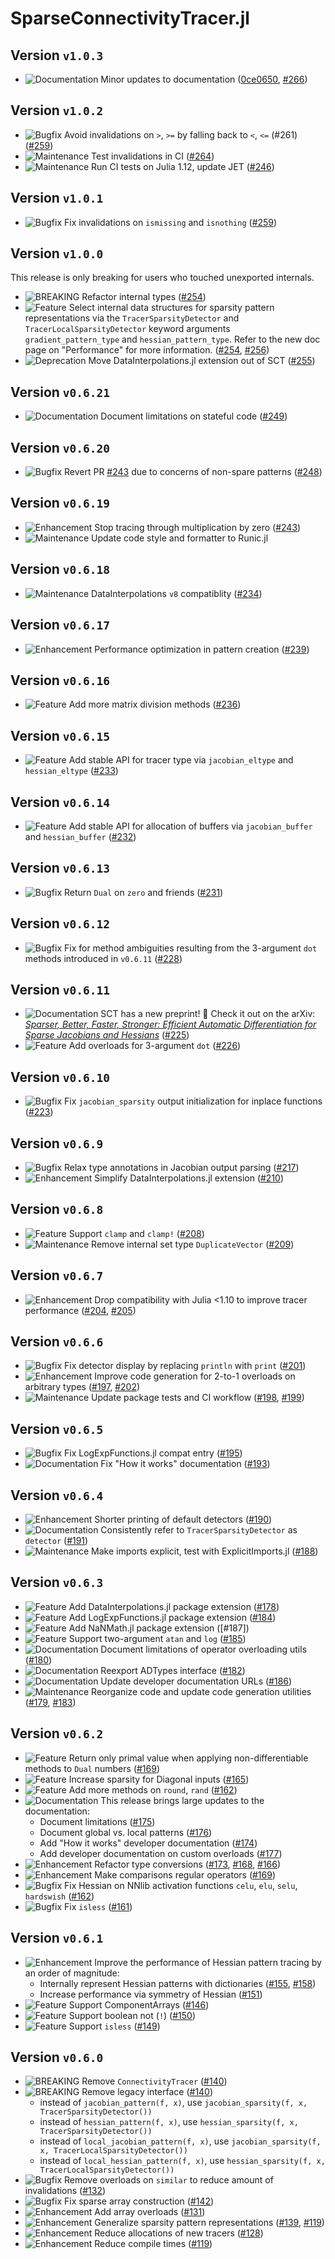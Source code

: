 # SparseConnectivityTracer.jl

## Version `v1.0.3`
* ![Documentation][badge-docs] Minor updates to documentation ([0ce0650], [#266])

## Version `v1.0.2`
* ![Bugfix][badge-bugfix] Avoid invalidations on `>`, `>=` by falling back to `<`, `<=` (#261)
 ([#259])
* ![Maintenance][badge-maintenance] Test invalidations in CI ([#264])
* ![Maintenance][badge-maintenance] Run CI tests on Julia 1.12, update JET ([#246])

## Version `v1.0.1`
* ![Bugfix][badge-bugfix] Fix invalidations on `ismissing` and `isnothing` ([#259])

## Version `v1.0.0`
This release is only breaking for users who touched unexported internals.
* ![BREAKING][badge-breaking] Refactor internal types ([#254])
* ![Feature][badge-feature] Select internal data structures for sparsity pattern representations via the `TracerSparsityDetector` and `TracerLocalSparsityDetector` keyword arguments `gradient_pattern_type` and `hessian_pattern_type`. Refer to the new doc page on "Performance" for more information. ([#254], [#256])
* ![Deprecation][badge-deprecation] Move DataInterpolations.jl extension out of SCT ([#255])

## Version `v0.6.21`
* ![Documentation][badge-docs] Document limitations on stateful code ([#249])

## Version `v0.6.20`
* ![Bugfix][badge-bugfix] Revert PR [#243] due to concerns of non-spare patterns ([#248])

## Version `v0.6.19`
* ![Enhancement][badge-enhancement] Stop tracing through multiplication by zero ([#243])
* ![Maintenance][badge-maintenance] Update code style and formatter to Runic.jl

## Version `v0.6.18`
* ![Maintenance][badge-maintenance] DataInterpolations `v8` compatiblity ([#234])

## Version `v0.6.17`
* ![Enhancement][badge-enhancement] Performance optimization in pattern creation ([#239])

## Version `v0.6.16`
* ![Feature][badge-feature] Add more matrix division methods ([#236])

## Version `v0.6.15`
* ![Feature][badge-feature] Add stable API for tracer type via `jacobian_eltype` and `hessian_eltype` ([#233])

## Version `v0.6.14`
* ![Feature][badge-feature] Add stable API for allocation of buffers via `jacobian_buffer` and `hessian_buffer` ([#232])

## Version `v0.6.13`
* ![Bugfix][badge-bugfix] Return `Dual` on `zero` and friends ([#231])

## Version `v0.6.12`
* ![Bugfix][badge-bugfix] Fix for method ambiguities resulting from the 3-argument `dot` methods introduced in `v0.6.11` ([#228])

## Version `v0.6.11`
* ![Documentation][badge-docs] SCT has a new preprint! 🎉 
  Check it out on the arXiv: [*Sparser, Better, Faster, Stronger: Efficient Automatic Differentiation for Sparse Jacobians and Hessians*](https://arxiv.org/abs/2501.17737) ([#225])
* ![Feature][badge-feature] Add overloads for 3-argument `dot` ([#226])

## Version `v0.6.10`
* ![Bugfix][badge-bugfix] Fix `jacobian_sparsity` output initialization for  inplace functions ([#223])

## Version `v0.6.9`
* ![Bugfix][badge-bugfix] Relax type annotations in Jacobian output parsing ([#217])
* ![Enhancement][badge-enhancement] Simplify DataInterpolations.jl extension ([#210])

## Version `v0.6.8`

* ![Feature][badge-feature] Support `clamp` and `clamp!` ([#208])
* ![Maintenance][badge-maintenance] Remove internal set type `DuplicateVector` ([#209])

## Version `v0.6.7`

* ![Enhancement][badge-enhancement] Drop compatibility with Julia <1.10 to improve tracer performance ([#204], [#205])

## Version `v0.6.6`

* ![Bugfix][badge-bugfix] Fix detector display by replacing `println` with `print` ([#201])
* ![Enhancement][badge-enhancement] Improve code generation for 2-to-1 overloads on arbitrary types ([#197], [#202])
* ![Maintenance][badge-maintenance] Update package tests and CI workflow ([#198], [#199])

## Version `v0.6.5`

* ![Bugfix][badge-bugfix] Fix LogExpFunctions.jl compat entry ([#195])
* ![Documentation][badge-docs] Fix "How it works" documentation ([#193])

## Version `v0.6.4`

* ![Enhancement][badge-enhancement] Shorter printing of default detectors ([#190])
* ![Documentation][badge-docs] Consistently refer to `TracerSparsityDetector` as `detector` ([#191])
* ![Maintenance][badge-maintenance] Make imports explicit, test with ExplicitImports.jl ([#188])

## Version `v0.6.3`

* ![Feature][badge-feature] Add DataInterpolations.jl package extension ([#178])
* ![Feature][badge-feature] Add LogExpFunctions.jl package extension ([#184])
* ![Feature][badge-feature] Add NaNMath.jl package extension ([#187])
* ![Feature][badge-feature] Support two-argument `atan` and `log` ([#185])
* ![Documentation][badge-docs] Document limitations of operator overloading utils ([#180])
* ![Documentation][badge-docs] Reexport ADTypes interface ([#182])
* ![Documentation][badge-docs] Update developer documentation URLs ([#186])
* ![Maintenance][badge-maintenance] Reorganize code and update code generation utilities ([#179], [#183])

## Version `v0.6.2`

* ![Feature][badge-feature] Return only primal value when applying non-differentiable methods to `Dual` numbers ([#169])
* ![Feature][badge-feature] Increase sparsity for Diagonal inputs ([#165])
* ![Feature][badge-feature] Add more methods on `round`, `rand` ([#162])
* ![Documentation][badge-docs] This release brings large updates to the documentation:
  * Document limitations ([#175])
  * Document global vs. local patterns ([#176])
  * Add "How it works" developer documentation ([#174])
  * Add developer documentation on custom overloads ([#177])
* ![Enhancement][badge-enhancement] Refactor type conversions ([#173], [#168], [#166])
* ![Enhancement][badge-enhancement] Make comparisons regular operators ([#169])
* ![Bugfix][badge-bugfix] Fix Hessian on NNlib activation functions `celu`, `elu`, `selu`, `hardswish` ([#162])
* ![Bugfix][badge-bugfix] Fix `isless` ([#161])

## Version `v0.6.1`

* ![Enhancement][badge-enhancement] Improve the performance of Hessian pattern tracing by an order of magnitude:
  * Internally represent Hessian patterns with dictionaries ([#155], [#158])
  * Increase performance via symmetry of Hessian ([#151])
* ![Feature][badge-feature] Support ComponentArrays ([#146])
* ![Feature][badge-feature] Support boolean not (`!`) ([#150])
* ![Feature][badge-feature] Support `isless` ([#149])

## Version `v0.6.0`

* ![BREAKING][badge-breaking] Remove `ConnectivityTracer` ([#140])
* ![BREAKING][badge-breaking] Remove legacy interface ([#140])
    * instead of `jacobian_pattern(f, x)`, use `jacobian_sparsity(f, x, TracerSparsityDetector())`
    * instead of `hessian_pattern(f, x)`, use `hessian_sparsity(f, x, TracerSparsityDetector())`
    * instead of `local_jacobian_pattern(f, x)`, use `jacobian_sparsity(f, x, TracerLocalSparsityDetector())`
    * instead of `local_hessian_pattern(f, x)`, use `hessian_sparsity(f, x, TracerLocalSparsityDetector())`
* ![Bugfix][badge-bugfix] Remove overloads on `similar` to reduce amount of invalidations ([#132])
* ![Bugfix][badge-bugfix] Fix sparse array construction ([#142])
* ![Enhancement][badge-enhancement] Add array overloads ([#131])
* ![Enhancement][badge-enhancement] Generalize sparsity pattern representations ([#139], [#119])
* ![Enhancement][badge-enhancement] Reduce allocations of new tracers ([#128])
* ![Enhancement][badge-enhancement] Reduce compile times ([#119])

[badge-breaking]: https://img.shields.io/badge/BREAKING-red.svg
[badge-deprecation]: https://img.shields.io/badge/deprecation-orange.svg
[badge-feature]: https://img.shields.io/badge/feature-green.svg
[badge-enhancement]: https://img.shields.io/badge/enhancement-blue.svg
[badge-bugfix]: https://img.shields.io/badge/bugfix-purple.svg
[badge-experimental]: https://img.shields.io/badge/experimental-lightgrey.svg
[badge-maintenance]: https://img.shields.io/badge/maintenance-gray.svg
[badge-docs]: https://img.shields.io/badge/docs-orange.svg

[#266]: https://github.com/adrhill/SparseConnectivityTracer.jl/pull/266
[#264]: https://github.com/adrhill/SparseConnectivityTracer.jl/pull/264
[#261]: https://github.com/adrhill/SparseConnectivityTracer.jl/pull/261
[#259]: https://github.com/adrhill/SparseConnectivityTracer.jl/pull/259
[#256]: https://github.com/adrhill/SparseConnectivityTracer.jl/pull/256
[#255]: https://github.com/adrhill/SparseConnectivityTracer.jl/pull/255
[#254]: https://github.com/adrhill/SparseConnectivityTracer.jl/pull/254
[#249]: https://github.com/adrhill/SparseConnectivityTracer.jl/pull/249
[#248]: https://github.com/adrhill/SparseConnectivityTracer.jl/pull/248
[#246]: https://github.com/adrhill/SparseConnectivityTracer.jl/pull/246
[#243]: https://github.com/adrhill/SparseConnectivityTracer.jl/pull/243
[#239]: https://github.com/adrhill/SparseConnectivityTracer.jl/pull/239
[#236]: https://github.com/adrhill/SparseConnectivityTracer.jl/pull/236
[#234]: https://github.com/adrhill/SparseConnectivityTracer.jl/pull/234
[#233]: https://github.com/adrhill/SparseConnectivityTracer.jl/pull/233
[#232]: https://github.com/adrhill/SparseConnectivityTracer.jl/pull/232
[#231]: https://github.com/adrhill/SparseConnectivityTracer.jl/pull/231
[#228]: https://github.com/adrhill/SparseConnectivityTracer.jl/pull/228
[#226]: https://github.com/adrhill/SparseConnectivityTracer.jl/pull/226
[#225]: https://github.com/adrhill/SparseConnectivityTracer.jl/pull/225
[#223]: https://github.com/adrhill/SparseConnectivityTracer.jl/pull/223
[#217]: https://github.com/adrhill/SparseConnectivityTracer.jl/pull/217
[#210]: https://github.com/adrhill/SparseConnectivityTracer.jl/pull/210
[#209]: https://github.com/adrhill/SparseConnectivityTracer.jl/pull/209
[#208]: https://github.com/adrhill/SparseConnectivityTracer.jl/pull/208
[#205]: https://github.com/adrhill/SparseConnectivityTracer.jl/pull/205
[#204]: https://github.com/adrhill/SparseConnectivityTracer.jl/pull/204
[#202]: https://github.com/adrhill/SparseConnectivityTracer.jl/pull/202
[#201]: https://github.com/adrhill/SparseConnectivityTracer.jl/pull/201
[#199]: https://github.com/adrhill/SparseConnectivityTracer.jl/pull/199
[#198]: https://github.com/adrhill/SparseConnectivityTracer.jl/pull/198
[#197]: https://github.com/adrhill/SparseConnectivityTracer.jl/pull/197
[#195]: https://github.com/adrhill/SparseConnectivityTracer.jl/pull/195
[#193]: https://github.com/adrhill/SparseConnectivityTracer.jl/pull/193
[#191]: https://github.com/adrhill/SparseConnectivityTracer.jl/pull/191
[#190]: https://github.com/adrhill/SparseConnectivityTracer.jl/pull/190
[#188]: https://github.com/adrhill/SparseConnectivityTracer.jl/pull/188
[#186]: https://github.com/adrhill/SparseConnectivityTracer.jl/pull/186
[#185]: https://github.com/adrhill/SparseConnectivityTracer.jl/pull/185
[#184]: https://github.com/adrhill/SparseConnectivityTracer.jl/pull/184
[#183]: https://github.com/adrhill/SparseConnectivityTracer.jl/pull/183
[#182]: https://github.com/adrhill/SparseConnectivityTracer.jl/pull/182
[#180]: https://github.com/adrhill/SparseConnectivityTracer.jl/pull/180
[#179]: https://github.com/adrhill/SparseConnectivityTracer.jl/pull/179
[#178]: https://github.com/adrhill/SparseConnectivityTracer.jl/pull/178
[#177]: https://github.com/adrhill/SparseConnectivityTracer.jl/pull/177
[#176]: https://github.com/adrhill/SparseConnectivityTracer.jl/pull/176
[#175]: https://github.com/adrhill/SparseConnectivityTracer.jl/pull/175
[#174]: https://github.com/adrhill/SparseConnectivityTracer.jl/pull/174
[#173]: https://github.com/adrhill/SparseConnectivityTracer.jl/pull/173
[#169]: https://github.com/adrhill/SparseConnectivityTracer.jl/pull/169
[#168]: https://github.com/adrhill/SparseConnectivityTracer.jl/pull/168
[#166]: https://github.com/adrhill/SparseConnectivityTracer.jl/pull/166
[#165]: https://github.com/adrhill/SparseConnectivityTracer.jl/pull/165
[#162]: https://github.com/adrhill/SparseConnectivityTracer.jl/pull/162
[#161]: https://github.com/adrhill/SparseConnectivityTracer.jl/pull/161
[#158]: https://github.com/adrhill/SparseConnectivityTracer.jl/pull/158
[#155]: https://github.com/adrhill/SparseConnectivityTracer.jl/pull/155
[#151]: https://github.com/adrhill/SparseConnectivityTracer.jl/pull/151
[#150]: https://github.com/adrhill/SparseConnectivityTracer.jl/pull/150
[#149]: https://github.com/adrhill/SparseConnectivityTracer.jl/pull/149
[#146]: https://github.com/adrhill/SparseConnectivityTracer.jl/pull/146
[#142]: https://github.com/adrhill/SparseConnectivityTracer.jl/pull/142
[#140]: https://github.com/adrhill/SparseConnectivityTracer.jl/pull/140
[#139]: https://github.com/adrhill/SparseConnectivityTracer.jl/pull/139
[#132]: https://github.com/adrhill/SparseConnectivityTracer.jl/pull/132
[#131]: https://github.com/adrhill/SparseConnectivityTracer.jl/pull/131
[#128]: https://github.com/adrhill/SparseConnectivityTracer.jl/pull/128
[#126]: https://github.com/adrhill/SparseConnectivityTracer.jl/pull/126
[#119]: https://github.com/adrhill/SparseConnectivityTracer.jl/pull/119

[0ce0650]: https://github.com/adrhill/SparseConnectivityTracer.jl/commit/0ce0650
<!--
# Badges
![BREAKING][badge-breaking]
![Deprecation][badge-deprecation]
![Feature][badge-feature]
![Enhancement][badge-enhancement]
![Bugfix][badge-bugfix]
![Experimental][badge-experimental]
![Maintenance][badge-maintenance]
![Documentation][badge-docs]
-->
